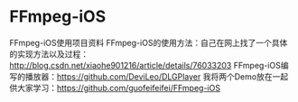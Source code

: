# FFmpeg-iOS
FFmpeg-iOS使用项目资料
FFmpeg-iOS的使用方法：自己在网上找了一个具体的实现方法以及过程：http://blog.csdn.net/xiaohe901216/article/details/76033203
FFmpeg-iOS编写的播放器：https://github.com/DeviLeo/DLGPlayer
我将两个Demo放在一起供大家学习：https://github.com/guofeifeifei/FFmpeg-iOS
